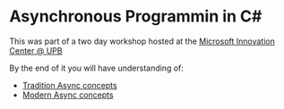 # Asynchronous Programmin in C#

This was part of a two day workshop hosted at the [Microsoft Innovation Center @ UPB](https://microsoft.pub.ro/)

By the end of it you will have understanding of:
- [Tradition Async concepts](https://github.com/microsoft-dx/asynchronous-programming-csharp/tree/master/Traditional)
- [Modern Async concepts](https://github.com/microsoft-dx/asynchronous-programming-csharp/tree/master/Modern)
